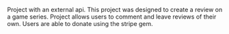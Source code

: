 Project with an external api. 
This project was designed to create a review on a game series. 
Project allows users to comment and leave reviews of their own.
Users are able to donate using the stripe gem.
